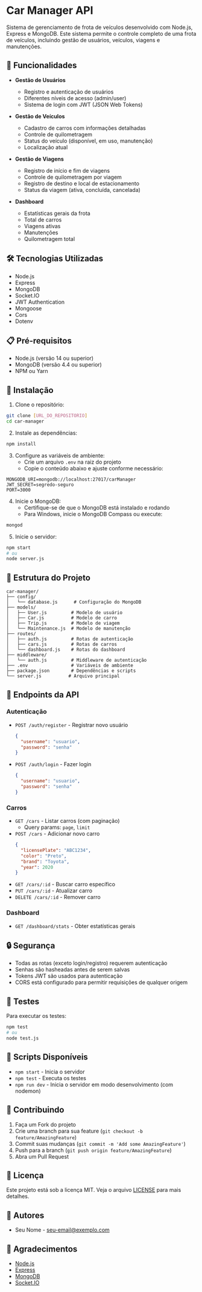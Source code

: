 # Car Manager API

Sistema de gerenciamento de frota de veículos desenvolvido com Node.js, Express e MongoDB. Este sistema permite o controle completo de uma frota de veículos, incluindo gestão de usuários, veículos, viagens e manutenções.

## 🚀 Funcionalidades

- **Gestão de Usuários**
  - Registro e autenticação de usuários
  - Diferentes níveis de acesso (admin/user)
  - Sistema de login com JWT (JSON Web Tokens)

- **Gestão de Veículos**
  - Cadastro de carros com informações detalhadas
  - Controle de quilometragem
  - Status do veículo (disponível, em uso, manutenção)
  - Localização atual

- **Gestão de Viagens**
  - Registro de início e fim de viagens
  - Controle de quilometragem por viagem
  - Registro de destino e local de estacionamento
  - Status da viagem (ativa, concluída, cancelada)

- **Dashboard**
  - Estatísticas gerais da frota
  - Total de carros
  - Viagens ativas
  - Manutenções
  - Quilometragem total

## 🛠️ Tecnologias Utilizadas

- Node.js
- Express
- MongoDB
- Socket.IO
- JWT Authentication
- Mongoose
- Cors
- Dotenv

## 📋 Pré-requisitos

- Node.js (versão 14 ou superior)
- MongoDB (versão 4.4 ou superior)
- NPM ou Yarn

## 🔧 Instalação

1. Clone o repositório:
```bash
git clone [URL_DO_REPOSITORIO]
cd car-manager
```

2. Instale as dependências:
```bash
npm install
```

3. Configure as variáveis de ambiente:
   - Crie um arquivo `.env` na raiz do projeto
   - Copie o conteúdo abaixo e ajuste conforme necessário:
```env
MONGODB_URI=mongodb://localhost:27017/carManager
JWT_SECRET=segredo-seguro
PORT=3000
```

4. Inicie o MongoDB:
   - Certifique-se de que o MongoDB está instalado e rodando
   - Para Windows, inicie o MongoDB Compass ou execute:
```bash
mongod
```

5. Inicie o servidor:
```bash
npm start
# ou
node server.js
```

## 📁 Estrutura do Projeto

```
car-manager/
├── config/
│   └── database.js      # Configuração do MongoDB
├── models/
│   ├── User.js         # Modelo de usuário
│   ├── Car.js          # Modelo de carro
│   ├── Trip.js         # Modelo de viagem
│   └── Maintenance.js  # Modelo de manutenção
├── routes/
│   ├── auth.js         # Rotas de autenticação
│   ├── cars.js         # Rotas de carros
│   └── dashboard.js    # Rotas do dashboard
├── middleware/
│   └── auth.js         # Middleware de autenticação
├── .env                # Variáveis de ambiente
├── package.json        # Dependências e scripts
└── server.js          # Arquivo principal
```

## 🔌 Endpoints da API

### Autenticação
- `POST /auth/register` - Registrar novo usuário
  ```json
  {
    "username": "usuario",
    "password": "senha"
  }
  ```
- `POST /auth/login` - Fazer login
  ```json
  {
    "username": "usuario",
    "password": "senha"
  }
  ```

### Carros
- `GET /cars` - Listar carros (com paginação)
  - Query params: `page`, `limit`
- `POST /cars` - Adicionar novo carro
  ```json
  {
    "licensePlate": "ABC1234",
    "color": "Preto",
    "brand": "Toyota",
    "year": 2020
  }
  ```
- `GET /cars/:id` - Buscar carro específico
- `PUT /cars/:id` - Atualizar carro
- `DELETE /cars/:id` - Remover carro

### Dashboard
- `GET /dashboard/stats` - Obter estatísticas gerais

## 🔒 Segurança

- Todas as rotas (exceto login/registro) requerem autenticação
- Senhas são hasheadas antes de serem salvas
- Tokens JWT são usados para autenticação
- CORS está configurado para permitir requisições de qualquer origem

## 🧪 Testes

Para executar os testes:
```bash
npm test
# ou
node test.js
```

## 📝 Scripts Disponíveis

- `npm start` - Inicia o servidor
- `npm test` - Executa os testes
- `npm run dev` - Inicia o servidor em modo desenvolvimento (com nodemon)

## 🤝 Contribuindo

1. Faça um Fork do projeto
2. Crie uma branch para sua feature (`git checkout -b feature/AmazingFeature`)
3. Commit suas mudanças (`git commit -m 'Add some AmazingFeature'`)
4. Push para a branch (`git push origin feature/AmazingFeature`)
5. Abra um Pull Request

## 📄 Licença

Este projeto está sob a licença MIT. Veja o arquivo [LICENSE](LICENSE) para mais detalhes.

## 👥 Autores

- Seu Nome - [seu-email@exemplo.com](mailto:seu-email@exemplo.com)

## 🙏 Agradecimentos

- [Node.js](https://nodejs.org/)
- [Express](https://expressjs.com/)
- [MongoDB](https://www.mongodb.com/)
- [Socket.IO](https://socket.io/) 
